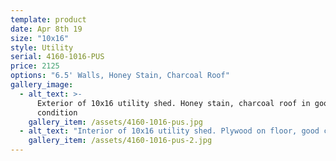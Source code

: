 ```yaml
---
template: product
date: Apr 8th 19
size: "10x16"
style: Utility
serial: 4160-1016-PUS
price: 2125
options: "6.5' Walls, Honey Stain, Charcoal Roof"
gallery_image:
  - alt_text: >-
      Exterior of 10x16 utility shed. Honey stain, charcoal roof in good
      condition
    gallery_item: /assets/4160-1016-pus.jpg
  - alt_text: "Interior of 10x16 utility shed. Plywood on floor, good condition"
    gallery_item: /assets/4160-1016-pus-2.jpg
---
```


